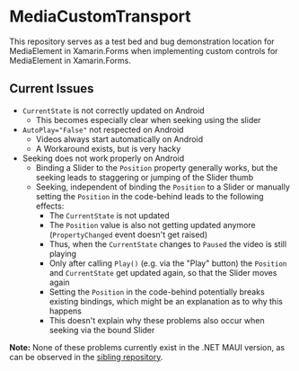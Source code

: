 # MediaCustomTransport

This repository serves as a test bed and bug demonstration location for MediaElement in Xamarin.Forms when implementing custom controls for MediaElement in Xamarin.Forms.

## Current Issues

- `CurrentState` is not correctly updated on Android
  - This becomes especially clear when seeking using the slider
- `AutoPlay="False"` not respected on Android
  - Videos always start automatically on Android
  - A Workaround exists, but is very hacky
- Seeking does not work properly on Android
  - Binding a Slider to the `Position` property generally works, but the seeking leads to staggering or jumping of the Slider thumb
  - Seeking, independent of binding the `Position` to a Slider or manually setting the `Position` in the code-behind leads to the following effects:
    - The `CurrentState` is not updated
    - The `Position` value is also not getting updated anymore (`PropertyChanged` event doesn't get raised)
    - Thus, when the `CurrentState` changes to `Paused` the video is still playing
    - Only after calling `Play()` (e.g. via the "Play" button) the `Position` and `CurrentState` get updated again, so that the Slider moves again
    - Setting the `Position` in the code-behind potentially breaks existing bindings, which might be an explanation as to why this happens
    - This doesn't explain why these problems also occur when seeking via the bound Slider

**Note:** None of these problems currently exist in the .NET MAUI version, as can be observed in the [sibling repository](https://github.com/ewerspej/MediaCustomTransportMaui).
